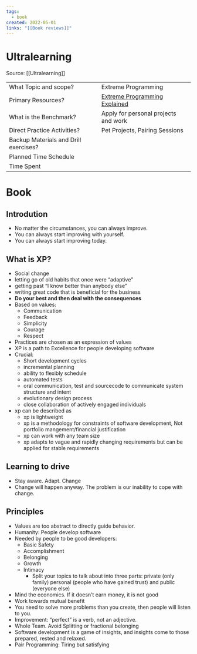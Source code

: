 ```yaml
---
tags:
  - book
created: 2022-05-01
links: "[[Book reviews]]"
---
```

# Ultralearning

Source: [[Ultralearning]]


<table>
  <tr>
   <td>What Topic and scope?
   </td>
   <td>Extreme Programming
   </td>
  </tr>
  <tr>
   <td>Primary Resources?
   </td>
   <td><a href="https://www.amazon.de/Extreme-Programming-Explained-Embrace-Embracing/dp/0321278658/ref=sr_1_1?__mk_de_DE=%C3%85M%C3%85%C5%BD%C3%95%C3%91&keywords=extreme+programming+explained&qid=1653110265&sr=8-1">Extreme Programming Explained</a> 
   </td>
  </tr>
  <tr>
   <td>What is the Benchmark?
   </td>
   <td>Apply for personal projects and work
   </td>
  </tr>
  <tr>
   <td>Direct Practice Activities?
   </td>
   <td>Pet Projects, Pairing Sessions
   </td>
  </tr>
  <tr>
   <td>Backup Materials and Drill exercises?
   </td>
   <td>
   </td>
  </tr>
  <tr>
   <td>Planned Time Schedule
   </td>
   <td>
   </td>
  </tr>
  <tr>
   <td>Time Spent
   </td>
   <td>
   </td>
  </tr>
</table>

# Book

## Introdution

* No matter the circumstances, you can always improve.
* You can always start improving with yourself.
* You can always start improving today.

## What is XP?

* Social change
* letting go of old habits that once were “adaptive”
* getting past “I know better than anybody else”
* writing great code that is beneficial for the business
* **Do your best and then deal with the consequences**
* Based on values:
    * Communication 
    * Feedback
    * Simplicity
    * Courage
    * Respect
* Practices are chosen as an expression of values
* XP is a path to Excellence for people developing software
* Crucial:
    * Short development cycles
    * incremental planning
    * ability to flexibly schedule
    * automated tests
    * oral communication, test and sourcecode to communicate system structure and intent
    * evolutionary design process
    * close collaboration of actively engaged individuals
* xp can be described as
    * xp is lightweight
    * xp is a methodology for constraints of software development, Not portfolio mangement/financial justification
    * xp can work with any team size
    * xp adapts to vague and rapidly changing requirements but can be applied for stable requirements

## Learning to drive

* Stay aware. Adapt. Change
* Change will happen anyway. The problem is our inability to cope with change.

## Principles

* Values are too abstract to directly guide behavior.
* Humanity: People develop software
* Needed by people to be good developers:
    * Basic Safety
    * Accomplishment
    * Belonging
    * Growth
    * Intimacy
        * Split your topics to talk about into three parts: private (only family) personal (people who have gained trust) and public (everyone else)	
* Mind the economics. If it doesn’t earn money, it is not good
* Work towards mutual benefit
* You need to solve more problems than you create, then people will listen to you.
* Improvement: “perfect” is a verb, not an adjective.
* Whole Team. Avoid Splitting or fractional belonging
* Software development is a game of insights, and insights come to those prepared, rested and relaxed.
* Pair Programming: Tiring but satisfying